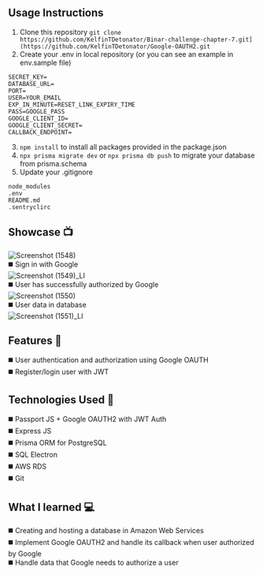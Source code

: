 ## Usage Instructions
1) Clone this repository
```git clone https://github.com/KelfinTDetonator/Binar-challenge-chapter-7.git](https://github.com/KelfinTDetonator/Google-OAUTH2.git```
2) Create your .env in local repository (or you can see an example in env.sample file)
```
SECRET_KEY=
DATABASE_URL=
PORT=
USER=YOUR_EMAIL
EXP_IN_MINUTE=RESET_LINK_EXPIRY_TIME
PASS=GOOGLE_PASS
GOOGLE_CLIENT_ID=
GOOGLE_CLIENT_SECRET=
CALLBACK_ENDPOINT=
```
3) ```npm install``` to install all packages provided in the package.json
4) ```npx prisma migrate dev``` or  ```npx prisma db push``` to migrate your database from prisma.schema
5) Update your .gitignore
```
node_modules
.env
README.md
.sentryclirc
```

## Showcase :tv:  
![Screenshot (1548)](https://github.com/KelfinTDetonator/Google-OAUTH2/assets/91953273/597adaf2-ef6a-4d74-9418-5c4286b70a24)  
:black_medium_square: Sign in with Google  
![Screenshot (1549)_LI](https://github.com/KelfinTDetonator/Google-OAUTH2/assets/91953273/b1b0ed40-79d6-4e6c-a439-681491ae8054)  
:black_medium_square: User has successfully authorized by Google    
![Screenshot (1550)](https://github.com/KelfinTDetonator/Google-OAUTH2/assets/91953273/e046eba1-47eb-4166-aed1-9322c0832992)  
:black_medium_square: User data in database  
![Screenshot (1551)_LI](https://github.com/KelfinTDetonator/Google-OAUTH2/assets/91953273/709688e9-7c6a-4226-8af4-ce079b5b1272)  

## Features :rocket:
:black_medium_square: User authentication and authorization using Google OAUTH  
:black_medium_square: Register/login user with JWT   

## Technologies Used :hammer:
:black_medium_square: Passport JS + Google OAUTH2 with JWT Auth  
:black_medium_square: Express JS  
:black_medium_square: Prisma ORM for PostgreSQL  
:black_medium_square: SQL Electron  
:black_medium_square: AWS RDS  
:black_medium_square: Git  

## What I learned :computer:
:black_medium_square: Creating and hosting a database in Amazon Web Services    
:black_medium_square: Implement Google OAUTH2 and handle its callback when user authorized by Google    
:black_medium_square: Handle data that Google needs to authorize a user  
